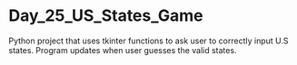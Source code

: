 # Day_25_US_States_Game

Python project that uses tkinter functions to ask user to correctly input U.S states. Program updates when user guesses the valid states.
